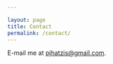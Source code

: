 ```yaml
---

layout: page
title: Contact
permalink: /contact/
---
```




E-mail me at [pjhatzis@gmail.com](mailto:pjhatzis@gmail.com).